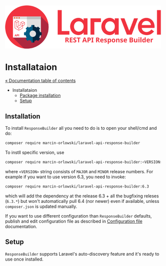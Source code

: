 ![REST API Response Builder for Laravel](img/logo.png)

# Installataion #

[« Documentation table of contents](README.md)

 * Installataion
   * [Package installation](#installation)
   * [Setup](#setup)

## Installation ##

 To install `ResponseBuilder` all you need to do is to open your shell/cmd and do:

```bash
composer require marcin-orlowski/laravel-api-response-builder
```

To instll specific version, use

```bash
composer require marcin-orlowski/laravel-api-response-builder:<VERSION>
```

 where `<VERSION>` string consists of `MAJOR` and `MINOR` release numbers. For
 example if you want to use version 6.3, you need to invoke:

```bash
composer require marcin-orlowski/laravel-api-response-builder:6.3
```

 which will add  the dependency at the release 6.3 + all the bugfixing releses
 (`6.3.*`) but won't automatically pull 6.4 (nor newer) even if available, unless
 `composer.json` is updated manually.

 If you want to use different configuration than `ResponseBuilder` defaults,
 publish and edit configuration file as described in [Configuration file](config.md)
 documentation.

## Setup ##

 `ResponseBuilder` supports Laravel's auto-discovery feature and it's ready to use once
 installed.
